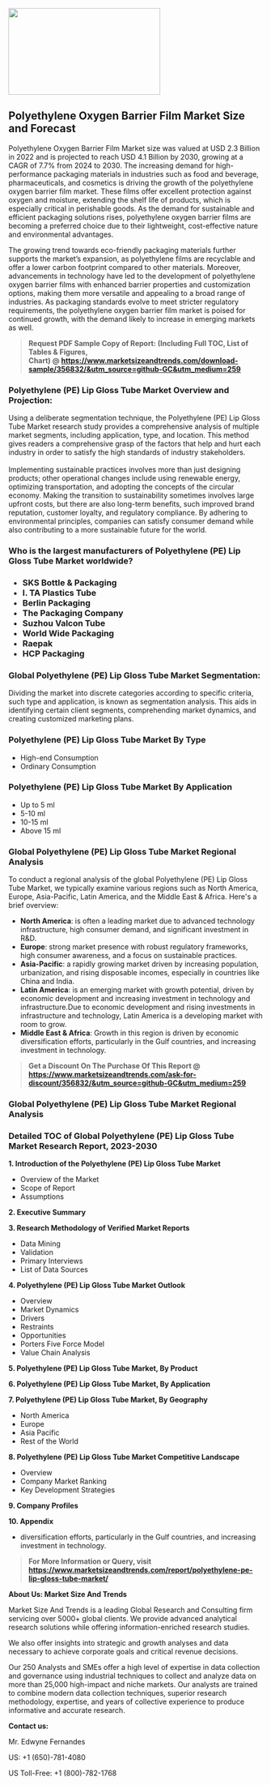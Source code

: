 <p><img class="alignnone size-medium wp-image-20088" src="https://ffe5etoiles.com/wp-content/uploads/2024/12/MST1-300x171.png" alt="" width="300" height="171" /></p><h2>Polyethylene Oxygen Barrier Film Market Size and Forecast</h2><p>Polyethylene Oxygen Barrier Film Market size was valued at USD 2.3 Billion in 2022 and is projected to reach USD 4.1 Billion by 2030, growing at a CAGR of 7.7% from 2024 to 2030. The increasing demand for high-performance packaging materials in industries such as food and beverage, pharmaceuticals, and cosmetics is driving the growth of the polyethylene oxygen barrier film market. These films offer excellent protection against oxygen and moisture, extending the shelf life of products, which is especially critical in perishable goods. As the demand for sustainable and efficient packaging solutions rises, polyethylene oxygen barrier films are becoming a preferred choice due to their lightweight, cost-effective nature and environmental advantages.</p><p>The growing trend towards eco-friendly packaging materials further supports the market’s expansion, as polyethylene films are recyclable and offer a lower carbon footprint compared to other materials. Moreover, advancements in technology have led to the development of polyethylene oxygen barrier films with enhanced barrier properties and customization options, making them more versatile and appealing to a broad range of industries. As packaging standards evolve to meet stricter regulatory requirements, the polyethylene oxygen barrier film market is poised for continued growth, with the demand likely to increase in emerging markets as well.</p></p><blockquote id="" class=""><strong>Request PDF Sample Copy of Report: (Including Full TOC, List of Tables &amp; Figures, Chart)&nbsp;@&nbsp;<strong><a href="https://www.marketsizeandtrends.com/download-sample/356832/&utm_source=github-GC&utm_medium=259" target="_blank">https://www.marketsizeandtrends.com/download-sample/356832/&utm_source=github-GC&utm_medium=259</a></strong></strong></blockquote><h3 id="" class="">Polyethylene (PE) Lip Gloss Tube Market&nbsp;Overview and Projection:</h3><p id="" class="">Using a deliberate segmentation technique, the Polyethylene (PE) Lip Gloss Tube Market research study provides a comprehensive analysis of multiple market segments, including application, type, and location. This method gives readers a comprehensive grasp of the factors that help and hurt each industry in order to satisfy the high standards of industry stakeholders. <br /> <br />Implementing sustainable practices involves more than just designing products; other operational changes include using renewable energy, optimizing transportation, and adopting the concepts of the circular economy. Making the transition to sustainability sometimes involves large upfront costs, but there are also long-term benefits, such improved brand reputation, customer loyalty, and regulatory compliance. By adhering to environmental principles, companies can satisfy consumer demand while also contributing to a more sustainable future for the world.</p><h3 id="" class="">Who is the largest manufacturers of&nbsp;Polyethylene (PE) Lip Gloss Tube Market worldwide?</h3><h3 class=""><p><ul><li>SKS Bottle & Packaging </li><li> I. TA Plastics Tube </li><li> Berlin Packaging </li><li> The Packaging Company </li><li> Suzhou Valcon Tube </li><li> World Wide Packaging </li><li> Raepak </li><li> HCP Packaging</li></ul></p></h3><h3 id="" class="">Global&nbsp;Polyethylene (PE) Lip Gloss Tube Market Segmentation:</h3><p id="" class="">Dividing the market into discrete categories according to specific criteria, such type and application, is known as segmentation analysis. This aids in identifying certain client segments, comprehending market dynamics, and creating customized marketing plans.</p><h3 id="" class="">Polyethylene (PE) Lip Gloss Tube Market&nbsp;By Type</h3><p><p><ul><li>High-end Consumption</li><li> Ordinary Consumption</p></li></ul></p></p><h3 id="" class="">Polyethylene (PE) Lip Gloss Tube Market&nbsp;By Application</h3><p class=""><p><ul><li>Up to 5 ml</li><li> 5-10 ml</li><li> 10-15 ml</li><li> Above 15 ml</li></ul></p></p><h3 id="" class="">Global Polyethylene (PE) Lip Gloss Tube Market Regional Analysis</h3><p id="" class="">To conduct a regional analysis of the global Polyethylene (PE) Lip Gloss Tube Market, we typically examine various regions such as North America, Europe, Asia-Pacific, Latin America, and the Middle East &amp; Africa. Here's a brief overview:</p><ul><li><strong>North America</strong>: is often a leading market due to advanced technology infrastructure, high consumer demand, and significant investment in R&amp;D.</li><li><strong>Europe</strong>: strong market presence with robust regulatory frameworks, high consumer awareness, and a focus on sustainable practices.</li><li><strong>Asia-Pacific</strong>: a rapidly growing market driven by increasing population, urbanization, and rising disposable incomes, especially in countries like China and India.</li><li><strong>Latin America</strong>: is an emerging market with growth potential, driven by economic development and increasing investment in technology and infrastructure.Due to economic development and rising investments in infrastructure and technology, Latin America is a developing market with room to grow.</li><li><strong>Middle East &amp; Africa</strong>: Growth in this region is driven by economic diversification efforts, particularly in the Gulf countries, and increasing investment in technology.</li></ul><blockquote id="" class=""><strong>Get a Discount On The Purchase Of This Report @ <strong><a href="https://www.marketsizeandtrends.com/ask-for-discount/356832/&utm_source=github-GC&utm_medium=259" target="_blank">https://www.marketsizeandtrends.com/ask-for-discount/356832/&utm_source=github-GC&utm_medium=259</a></strong></strong></blockquote><h3 id="" class="">Global Polyethylene (PE) Lip Gloss Tube Market Regional Analysis</h3><h3 id="" class="">Detailed TOC of Global Polyethylene (PE) Lip Gloss Tube Market Research Report, 2023-2030</h3><p id="" class=""><strong>1. Introduction of the Polyethylene (PE) Lip Gloss Tube Market</strong></p><ul><li>Overview of the Market</li><li>Scope of Report</li><li>Assumptions</li></ul><p id="" class=""><strong>2. Executive Summary</strong></p><p id="" class=""><strong>3. Research Methodology of Verified Market Reports</strong></p><ul><li>Data Mining</li><li>Validation</li><li>Primary Interviews</li><li>List of Data Sources</li></ul><p id="" class=""><strong>4. Polyethylene (PE) Lip Gloss Tube Market Outlook</strong></p><ul><li>Overview</li><li>Market Dynamics</li><li>Drivers</li><li>Restraints</li><li>Opportunities</li><li>Porters Five Force Model</li><li>Value Chain Analysis</li></ul><p id="" class=""><strong>5. Polyethylene (PE) Lip Gloss Tube Market, By Product</strong></p><p id="" class=""><strong>6. Polyethylene (PE) Lip Gloss Tube Market, By Application</strong></p><p id="" class=""><strong>7. Polyethylene (PE) Lip Gloss Tube Market, By Geography</strong></p><ul><li>North America</li><li>Europe</li><li>Asia Pacific</li><li>Rest of the World</li></ul><p id="" class=""><strong>8. Polyethylene (PE) Lip Gloss Tube Market Competitive Landscape</strong></p><ul><li>Overview</li><li>Company Market Ranking</li><li>Key Development Strategies</li></ul><p id="" class=""><strong>9. Company Profiles</strong></p><p id="" class=""><strong>10. Appendix</strong></p><ul><li>diversification efforts, particularly in the Gulf countries, and increasing investment in technology.</li></ul><blockquote id="" class=""><strong>For More Information or Query, visit <strong><strong><a href="https://www.marketsizeandtrends.com/report/polyethylene-pe-lip-gloss-tube-market/" target="_blank">https://www.marketsizeandtrends.com/report/polyethylene-pe-lip-gloss-tube-market/</a></strong></strong></strong></blockquote><p id="" class=""><strong>About Us: Market Size And Trends</strong></p><p id="" class="">Market Size And Trends is a leading Global Research and Consulting firm servicing over 5000+ global clients. We provide advanced analytical research solutions while offering information-enriched research studies.</p><p id="" class="">We also offer insights into strategic and growth analyses and data necessary to achieve corporate goals and critical revenue decisions.</p><p id="" class="">Our 250 Analysts and SMEs offer a high level of expertise in data collection and governance using industrial techniques to collect and analyze data on more than 25,000 high-impact and niche markets. Our analysts are trained to combine modern data collection techniques, superior research methodology, expertise, and years of collective experience to produce informative and accurate research.</p><p id="" class=""><strong>Contact us:</strong></p><p id="" class="">Mr. Edwyne Fernandes</p><p id="" class="">US: +1 (650)-781-4080</p><p id="" class="">US Toll-Free: +1 (800)-782-1768</p>
